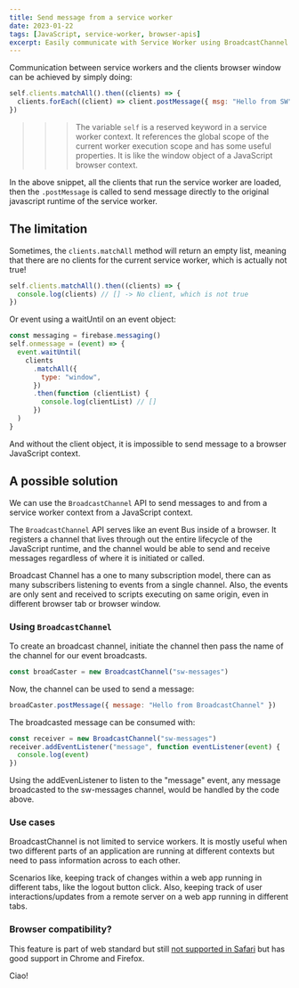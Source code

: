 ```yaml
---
title: Send message from a service worker
date: 2023-01-22
tags: [JavaScript, service-worker, browser-apis]
excerpt: Easily communicate with Service Worker using BroadcastChannel API
---
```


Communication between service workers and the clients browser window can be achieved by simply doing:

```js
self.clients.matchAll().then((clients) => {
  clients.forEach((client) => client.postMessage({ msg: "Hello from SW" }))
})
```

> > > The variable `self` is a reserved keyword in a service worker context. It references the global scope of the current worker execution scope and has some useful properties. It is like the window object of a JavaScript browser context.

In the above snippet, all the clients that run the service worker are loaded, then the `.postMessage` is called to send message directly to the original javascript runtime of the service worker.

## The limitation

Sometimes, the `clients.matchAll` method will return an empty list, meaning that there are no clients for the current service worker, which is actually not true!

```js
self.clients.matchAll().then((clients) => {
  console.log(clients) // [] -> No client, which is not true
})
```

Or event using a waitUntil on an event object:

```js
const messaging = firebase.messaging()
self.onmessage = (event) => {
  event.waitUntil(
    clients
      .matchAll({
        type: "window",
      })
      .then(function (clientList) {
        console.log(clientList) // []
      })
  )
}
```

And without the client object, it is impossible to send message to a browser JavaScript context.

## A possible solution

We can use the `BroadcastChannel` API to send messages to and from a service worker context from a JavaScript context.

The `BroadcastChannel` API serves like an event Bus inside of a browser. It registers a channel that lives through out the entire lifecycle of the JavaScript runtime, and the channel would be able to send and receive messages regardless of where it is initiated or called.

Broadcast Channel has a one to many subscription model, there can as many subscribers listening to events from a single channel. Also, the events are only sent and received to scripts executing on same origin, even in different browser tab or browser window.

### Using `BroadcastChannel`

To create an broadcast channel, initiate the channel then pass the name of the channel for our event broadcasts.

```js
const broadCaster = new BroadcastChannel("sw-messages")
```

Now, the channel can be used to send a message:

```js
broadCaster.postMessage({ message: "Hello from BroadcastChannel" })
```

The broadcasted message can be consumed with:

```js
const receiver = new BroadcastChannel("sw-messages")
receiver.addEventListener("message", function eventListener(event) {
  console.log(event)
})
```

Using the addEvenListener to listen to the "message" event, any message broadcasted to the sw-messages channel, would be handled by the code above.

### Use cases

BroadcastChannel is not limited to service workers. It is mostly useful when two different parts of an application are running at different contexts but need to pass information across to each other.

Scenarios like, keeping track of changes within a web app running in different tabs, like the logout button click. Also, keeping track of user interactions/updates from a remote server on a web app running in different tabs.

### Browser compatibility?

This feature is part of web standard but still [not supported in Safari](https://caniuse.com/?search=broadcastchannel) but has good support in Chrome and Firefox.

Ciao!
